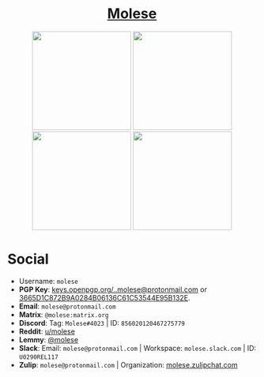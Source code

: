 <h1 align="center">
  <a href=https://github.com/m0lese>Molese</a>
</h1>

<p align="center">
  <img src="https://github.com/m0lese/m0lese/blob/prime/email.png" width="200" height="200">
  <img src="https://github.com/m0lese/m0lese/blob/prime/pgp.png" width="200" height="200">
  <img src="https://github.com/m0lese/m0lese/blob/prime/adamant.png" width="200" height="200">
  <img src="https://github.com/m0lese/m0lese/blob/prime/matrix.png" width="200" height="200">
</p>


# Social
* Username: `molese`
* **PGP Key**: [keys.openpgp.org/..molese@protonmail.com](https://keys.openpgp.org/search?q=molese%40protonmail.com) or [3665D1C872B9A0284B06136C61C53544E95B132E](https://keys.openpgp.org/vks/v1/by-fingerprint/3665D1C872B9A0284B06136C61C53544E95B132E).
* **Email**: `molese@protonmail.com`
* **Matrix**: `@molese:matrix.org`
* **Discord**: Tag: `Molese#4023` | ID: `856020120467275779`
* **Reddit**: [u/molese](https://www.reddit.com/user/molese)
* **Lemmy**: [@molese](https://lemmy.ml/u/molese)
* **Slack**: Email: `molese@protonmail.com` | Workspace: `molese.slack.com` | ID: `U0290REL117`
* **Zulip**: `molese@protonmail.com` | Organization: [molese.zulipchat.com](https://molese.zulipchat.com)
